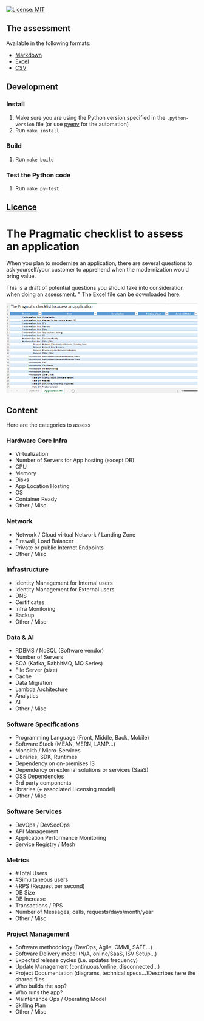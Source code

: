 [![License: MIT](https://img.shields.io/badge/License-MIT-yellow.svg)](https://opensource.org/licenses/MIT)


## The assessment

Available in the following formats:

- [Markdown](dest/Application%20Assessment.md)
- [Excel](dest/Application%20Assessment.xlsx)
- [CSV](dest/Application%20Assessment.csv)

## Development

### Install

1. Make sure you are using the Python version specified in the `.python-version` file (or use [pyenv](https://github.com/pyenv/pyenv) for the automation)
2. Run `make install`

### Build

1. Run `make build`

### Test the Python code

1. Run `make py-test`

## [Licence](LICENSE)

# The Pragmatic checklist to assess an application

When you plan to modernize an application, there are several questions to ask yourself/your customer to apprehend when the modernization would bring value.

This is a draft of potential questions you should take into consideration when doing an assessment.
"
The Excel file can be downloaded [here](Application-Assessment.xlsx).

![The checklist](media/screenshot.png)

## Content

Here are the categories to assess

### Hardware Core Infra

- Virtualization
- Number of Servers for App hosting (except DB)
- CPU
- Memory
- Disks
- App Location Hosting
- OS
- Container Ready
- Other / Misc

### Network

- Network / Cloud virtual Network / Landing Zone
- Firewall, Load Balancer
- Private or public Internet Endpoints
- Other / Misc

### Infrastructure

- Identity Management for Internal users
- Identity Management for External users
- DNS
- Certificates
- Infra Monitoring
- Backup
- Other / Misc

### Data & AI

- RDBMS / NoSQL (Software vendor)
- Number of Servers
- SOA (Kafka, RabbitMQ, MQ Series)
- File Server (size)
- Cache
- Data Migration
- Lambda Architecture
- Analytics
- AI
- Other / Misc

### Software Specifications

- Programming Language (Front, Middle, Back, Mobile)
- Software Stack (MEAN, MERN, LAMP...)
- Monolith / Micro-Services
- Libraries, SDK, Runtimes
- Dependency on on-premises IS
- Dependency on external solutions or services (SaaS)
- OSS Dependencies
- 3rd party components
- libraries (+ associated Licensing model)
- Other / Misc

### Software Services

- DevOps / DevSecOps
- API Management
- Application Performance Monitoring
- Service Registry / Mesh

### Metrics

- #Total Users
- #Simultaneous users
- #RPS (Request per second)
- DB Size
- DB Increase
- Transactions / RPS
- Number of Messages, calls, requests/days/month/year
- Other / Misc

### Project Management

- Software methodology (DevOps, Agile, CMMI, SAFE…)
- Software Delivery model (N/A, online/SaaS, ISV Setup…)
- Expected release cycles (i.e. updates frequency)
- Update Management (continuous/online, disconnected…)
- Project Documentation (diagrams, technical specs…)Describes here the shared files
- Who builds the app?
- Who runs the app?
- Maintenance Ops / Operating Model
- Skilling Plan
- Other / Misc


